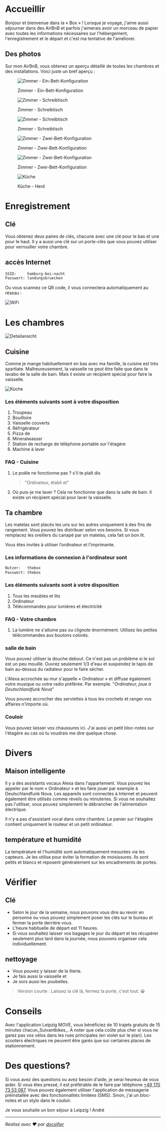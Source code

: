 # Accueillir

Bonjour et bienvenue dans la « Box » ! Lorsque je voyage, j'aime aussi séjourner dans des AirBnB et parfois j'aimerais avoir un morceau de papier avec toutes les informations nécessaires sur l'hébergement, l'enregistrement et le départ et c'est ma tentative de l'améliorer.

## Des photos

Sur mon AirBnB, vous obtenez un aperçu détaillé de toutes les chambres et des installations. Voici juste un bref aperçu :

<div class="grid">

<figure>

![Zimmer -  Ein-Bett-Konfiguration](_media/rooms/zimmer-one.jpg ":class=img-zoomable")

<figcaption>Zimmer - Ein-Bett-Konfiguration</figcaption>
</figure>

<figure>

![Zimmer - Schreibtisch](_media/rooms/zimmer-schreibtisch-01.jpg ":class=img-zoomable")

<figcaption>Zimmer - Schreibtisch</figcaption>
</figure>

<figure>

![Zimmer - Schreibtisch](_media/rooms/zimmer-schreibtisch-02.jpg ":class=img-zoomable")

<figcaption>Zimmer - Schreibtisch</figcaption>
</figure>

<figure>

![Zimmer - Zwei-Bett-Konfiguration](_media/rooms/zimmer-two.jpg ":class=img-zoomable")

<figcaption>Zimmer - Zwei-Bett-Konfiguration</figcaption>
</figure>

<figure>

![Zimmer - Zwei-Bett-Konfiguration](_media/rooms/zimmer-two-wide.jpg ":class=img-zoomable")

<figcaption>Zimmer - Zwei-Bett-Konfiguration</figcaption>
</figure>

<figure>

![Küche](_media/rooms/kueche-herd.jpg ":class=img-zoomable")

<figcaption>Küche - Herd</figcaption>
</figure>

</div>

# Enregistrement

## Clé

Vous obtenez deux paires de clés, chacune avec une clé pour le bas et une pour le haut. Il y a aussi une clé sur un porte-clés que vous pouvez utiliser pour verrouiller votre chambre.

## accès Internet

```txt
SSID:     hamburg-bei-nacht
Passwort: landungsbruecken
```

Ou vous scannez ce QR code, il vous connectera automatiquement au réseau :

![WiFi](_media/wlan.png ":size=200")

# Les chambres

![Detailansicht](_media/thebox-map-detail.png)

## Cuisine

Comme je mange habituellement en bas avec ma famille, la cuisine est très spartiate. Malheureusement, la vaisselle ne peut être faite que dans le lavabo de la salle de bain. Mais il existe un récipient spécial pour faire la vaisselle.

![Küche](_media/rooms/kueche.jpg ":size=200")

### Les éléments suivants sont à votre disposition

1.  Troupeau
2.  Bouilloire
3.  Vaisselle couverts
4.  Réfrigérateur
5.  Pizza de
6.  Mineralwasser
7.  Station de recharge de téléphone portable sur l'étagère
8.  Machine à laver

### FAQ - Cuisine

1.  Le poêle ne fonctionne pas ? s'il te plaît dis
    > "Ordinateur, établi et"
2.  Où puis-je me laver ? Cela ne fonctionne que dans la salle de bain. Il existe un récipient spécial pour laver la vaisselle.

## Ta chambre

Les matelas sont placés les uns sur les autres uniquement à des fins de rangement. Vous pouvez les distribuer selon vos besoins. Si vous remplacez les oreillers du canapé par un matelas, cela fait un bon lit.

Vous êtes invités à utiliser l’ordinateur et l’imprimante.

### Les informations de connexion à l'ordinateur sont

```txt
Nutzer:   thebox
Passwort: thebox
```

### Les éléments suivants sont à votre disposition

1.  Tous les meubles et lits
2.  Ordinateur
3.  Télécommandes pour lumières et électricité

### FAQ - Votre chambre

1.  La lumière ne s'allume pas ou clignote énormément. Utilisez les petites télécommandes aux boutons colorés.

### salle de bain

Vous pouvez utiliser la douche debout. Ce n'est pas un problème si le sol est un peu mouillé. Ouvrez seulement 1/3 d'eau et suspendez le tapis de bain au-dessus du radiateur pour le faire sécher.

L'Alexa accrochée au mur s'appelle « Ordinateur » et diffuse également votre musique ou votre radio préférée. Par exemple. "_Ordinateur, joue à Deutschlandfunk Nova_"

Vous pouvez accrocher des serviettes à tous les crochets et ranger vos affaires n'importe où.

### Couloir

Vous pouvez laisser vos chaussures ici. J'ai aussi un petit bloc-notes sur l'étagère au cas où tu voudrais me dire quelque chose.

# Divers

## Maison intelligente

Il y a des assistants vocaux Alexa dans l'appartement. Vous pouvez les appeler par le nom « Ordinateur » et les faire jouer par exemple à Deutschlandfunk Nova. Les appareils sont connectés à Internet et peuvent également être utilisés comme réveils ou minuteries. Si vous ne souhaitez pas l'utiliser, vous pouvez simplement le débrancher de l'alimentation électrique.

Il n'y a pas d'assistant vocal dans votre chambre. Le panier sur l'étagère contient uniquement le routeur et un petit ordinateur.

## température et humidité

La température et l'humidité sont automatiquement mesurées via les capteurs. Je les utilise pour éviter la formation de moisissures. Ils sont petits et blancs et reposent généralement sur les encadrements de portes.

# Vérifier

## Clé

-   Selon le jour de la semaine, nous pouvons vous dire au revoir en personne ou vous pouvez simplement poser les clés sur le bureau et fermer la porte derrière vous.
-   L'heure habituelle de départ est 11 heures.
-   Si vous souhaitez laisser vos bagages le jour du départ et les récupérer seulement plus tard dans la journée, nous pouvons organiser cela individuellement.

## nettoyage

-   Vous pouvez y laisser de la literie.
-   Je fais aussi la vaisselle et
-   Je sors aussi les poubelles.

> Version courte : Laissez la clé là, fermez la porte, c'est tout. 😀

# Conseils

Avec l'application Leipzig MOVE, vous bénéficiez de 10 trajets gratuits de 15 minutes chacun_Suivantbikes_. A noter que cela coûte plus cher si vous ne garez pas vos vélos dans les rues principales (en violet sur le plan). Les scooters électriques ne peuvent être garés que sur certaines places de stationnement.

# Des questions?

Si vous avez des questions ou avez besoin d'aide, je serai heureux de vous aider. Si vous êtes pressé, il est préférable de le faire par téléphone <a href="tel:+491707353067">+49 170 73 53 067</a>. Vous pouvez également utiliser l'application de messagerie préinstallée avec des fonctionnalités limitées (SMS). Sinon, j'ai un bloc-notes et un stylo dans le couloir.

Je vous souhaite un bon séjour à Leipzig !
André

* * *

_Réalisé avec ❤️ par [docsifier](https://docsify.js.org/)_
